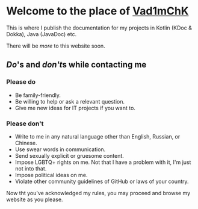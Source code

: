 # Welcome to the place of [Vad1mChK](https://github.com/Vad1mchK)

This is where I publish the documentation for my projects in Kotlin (KDoc & Dokka), Java (JavaDoc) etc.

There will be *more* to this website soon.

## *Do*'s and *don't*s while contacting me

### Please do

- Be family-friendly.
- Be willing to help or ask a relevant question.
- Give me new ideas for IT projects if you want to.

### Please don't

- Write to me in any natural language other than English, Russian, or Chinese.
- Use swear words in communication.
- Send sexually explicit or gruesome content.
- Impose LGBTQ+ rights on me. Not that I have a problem with it, I'm just not into that.
- Impose political ideas on me.
- Violate other community guidelines of GitHub or laws of your country.

Now tht you've acknowledged my rules, you may proceed and browse my website as you please.
